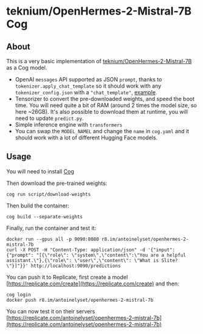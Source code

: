 # teknium/OpenHermes-2-Mistral-7B Cog

## About

This is a very basic implementation of [teknium/OpenHermes-2-Mistral-7B](https://huggingface.co/teknium/OpenHermes-2-Mistral-7B) as a Cog model.

- OpenAI `messages` API supported as JSON `prompt`, thanks to `tokenizer.apply_chat_template` so it should work with any `tokenizer_config.json` with a `"chat_template"`, [example](https://huggingface.co/teknium/OpenHermes-2-Mistral-7B/blob/main/tokenizer_config.json#L52).
- Tensorizer to convert the pre-downloaded weights, and speed the boot time. You will need quite a bit of RAM (around 2 times the model size, so here ~26GB). It's also possible to download them at runtime, you will need to update `predict.py`.
- Simple inference engine with `transformers`
- You can swap the `MODEL_NAMEL` and change the `name` in `cog.yaml` and it should work with a lot of different Hugging Face models.

## Usage

You will need to install [Cog](https://github.com/replicate/cog/blob/main/docs/getting-started.md#install-cog)

Then download the pre-trained weights:

    cog run script/download-weights

Then build the container:

    cog build --separate-weights

Finally, run the container and test it:

    docker run --gpus all -p 9090:8080 r8.im/antoinelyset/openhermes-2-mistral-7b
    curl -X POST -H "Content-Type: application/json" -d '{"input": {"prompt": "[{\"role\": \"system\",\"content\":\"You are a helpful assistant.\"},{\"role\": \"user\",\"content\": \"What is Slite?\"}]"}}' http://localhost:9090/predictions

You can push it to Replicate, first create a model [https://replicate.com/create](https://replicate.com/create) and then:

    cog login
    docker push r8.im/antoinelyset/openhermes-2-mistral-7b

You can now test it on their servers [https://replicate.com/antoinelyset/openhermes-2-mistral-7b](https://replicate.com/antoinelyset/openhermes-2-mistral-7b)
